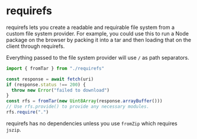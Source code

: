 # requirefs

requirefs lets you create a readable and requirable file system from a custom
file system provider. For example, you could use this to run a Node package on
the browser by packing it into a tar and then loading that on the client through
requirefs.

Everything passed to the file system provider will use `/` as path separators.

```javascript
import { fromTar } from "./requirefs"

const response = await fetch(uri)
if (response.status !== 200) {
  throw new Error("failed to download")
}
const rfs = fromTar(new Uint8Array(response.arrayBuffer()))
// Use rfs.provide() to provide any necessary modules.
rfs.require(".")
```

requirefs has no dependencies unless you use `fromZip` which requires `jszip`.
